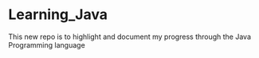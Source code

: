 # Learning_Java
This new repo is to highlight and document my progress through the Java Programming language

